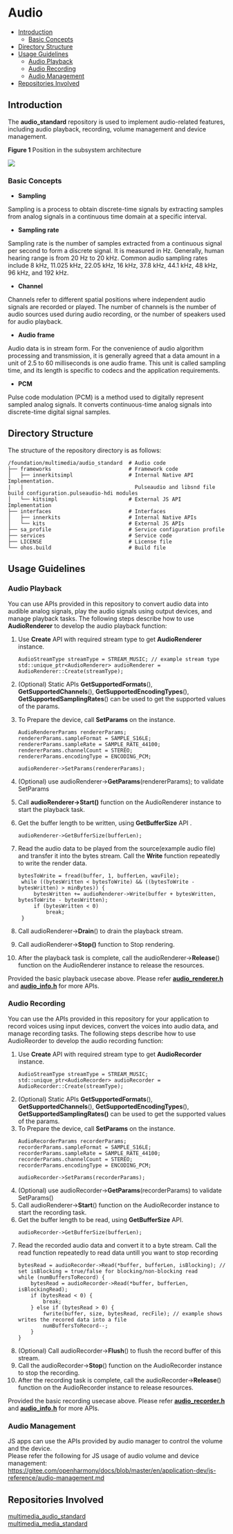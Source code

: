 # Audio<a name="EN-US_TOPIC_0000001146901937"></a>

  - [Introduction](#introduction)
    - [Basic Concepts](#basic-concepts)
  - [Directory Structure](#directory-structure)
  - [Usage Guidelines](#usage-guidelines)
    - [Audio Playback](#audio-playback)
    - [Audio Recording](#audio-recording)
    - [Audio Management](#audio-management)
  - [Repositories Involved](#repositories-involved)

## Introduction<a name="introduction"></a>
The **audio\_standard** repository is used to implement audio-related features, including audio playback, recording, volume management and device management.

**Figure  1**  Position in the subsystem architecture<a name="fig483116248288"></a>  


![](figures/en-us_image_0000001152315135.png)

### Basic Concepts<a name="basic-concepts"></a>

-   **Sampling**

Sampling is a process to obtain discrete-time signals by extracting samples from analog signals in a continuous time domain at a specific interval.

-   **Sampling rate**

Sampling rate is the number of samples extracted from a continuous signal per second to form a discrete signal. It is measured in Hz. Generally, human hearing range is from 20 Hz to 20 kHz. Common audio sampling rates include 8 kHz, 11.025 kHz, 22.05 kHz, 16 kHz, 37.8 kHz, 44.1 kHz, 48 kHz, 96 kHz, and 192 kHz.

-   **Channel**

Channels refer to different spatial positions where independent audio signals are recorded or played. The number of channels is the number of audio sources used during audio recording, or the number of speakers used for audio playback.

-   **Audio frame**

Audio data is in stream form. For the convenience of audio algorithm processing and transmission, it is generally agreed that a data amount in a unit of 2.5 to 60 milliseconds is one audio frame. This unit is called sampling time, and its length is specific to codecs and the application requirements.

-   **PCM**

Pulse code modulation \(PCM\) is a method used to digitally represent sampled analog signals. It converts continuous-time analog signals into discrete-time digital signal samples.

## Directory Structure<a name="directory-structure"></a>

The structure of the repository directory is as follows:

```
/foundation/multimedia/audio_standard  # Audio code
├── frameworks                         # Framework code
│   ├── innerkitsimpl                  # Internal Native API Implementation.
|   |                                    Pulseaudio and libsnd file build configuration.pulseaudio-hdi modules
│   └── kitsimpl                       # External JS API Implementation
├── interfaces                         # Interfaces
│   ├── innerkits                      # Internal Native APIs
│   └── kits                           # External JS APIs
├── sa_profile                         # Service configuration profile
├── services                           # Service code
├── LICENSE                            # License file
└── ohos.build                         # Build file
```

## Usage Guidelines<a name="usage-guidelines"></a>
### Audio Playback<a name="audio-playback"></a>
You can use APIs provided in this repository to convert audio data into audible analog signals, play the audio signals using output devices, and manage playback tasks. The following steps describe how to use  **AudioRenderer**  to develop the audio playback function:
1. Use **Create** API with required stream type to get **AudioRenderer** instance.
    ```
    AudioStreamType streamType = STREAM_MUSIC; // example stream type
    std::unique_ptr<AudioRenderer> audioRenderer = AudioRenderer::Create(streamType);
    ```
2. (Optional) Static APIs **GetSupportedFormats**(), **GetSupportedChannels**(), **GetSupportedEncodingTypes**(), **GetSupportedSamplingRates**() can be used to get the supported values of the params.
3. To Prepare the device, call **SetParams** on the instance.
    ```
    AudioRendererParams rendererParams;
    rendererParams.sampleFormat = SAMPLE_S16LE;
    rendererParams.sampleRate = SAMPLE_RATE_44100;
    rendererParams.channelCount = STEREO;
    rendererParams.encodingType = ENCODING_PCM;

    audioRenderer->SetParams(rendererParams);
    ```
4. (Optional) use audioRenderer->**GetParams**(rendererParams); to validate SetParams
5. Call **audioRenderer->Start()** function on the AudioRenderer instance to start the playback task.
6. Get the buffer length to be written, using **GetBufferSize** API .
   ```
   audioRenderer->GetBufferSize(bufferLen);
   ```
7. Read the audio data to be played from the source(example audio file) and transfer it into the bytes stream. Call the **Write** function repeatedly to write the render data.
   ```
   bytesToWrite = fread(buffer, 1, bufferLen, wavFile); 
    while ((bytesWritten < bytesToWrite) && ((bytesToWrite - bytesWritten) > minBytes)) {
        bytesWritten += audioRenderer->Write(buffer + bytesWritten, bytesToWrite - bytesWritten);
        if (bytesWritten < 0)
            break;
    }
    ```
8. Call audioRenderer->**Drain**() to drain the playback stream.

9. Call audioRenderer->**Stop()** function to Stop rendering.
10. After the playback task is complete, call the audioRenderer->**Release**() function on the AudioRenderer instance to release the resources.

Provided the basic playback usecase above. Please refer [**audio_renderer.h**](https://gitee.com/openharmony/multimedia_audio_standard/interfaces/innerkits/native/audiorenderer/include/audio_renderer.h) and [**audio_info.h**](https://gitee.com/openharmony/multimedia_audio_standard/interfaces/innerkits/native/audiocommon/include/audio_info.h) for more APIs.


### Audio Recording<a name="audio-recording"></a>
You can use the APIs provided in this repository for your application to record voices using input devices, convert the voices into audio data, and manage recording tasks. The following steps describe how to use AudioReorder to develop the audio recording function:

1. Use **Create** API with required stream type to get **AudioRecorder** instance.
    ```
    AudioStreamType streamType = STREAM_MUSIC;
	std::unique_ptr<AudioRecorder> audioRecorder = AudioRecorder::Create(streamType);
    ```
2. (Optional) Static APIs **GetSupportedFormats**(), **GetSupportedChannels**(), **GetSupportedEncodingTypes**(), **GetSupportedSamplingRates()** can be used to get the supported values of the params.
3. To Prepare the device, call **SetParams** on the instance.
    ```
    AudioRecorderParams recorderParams;
    recorderParams.sampleFormat = SAMPLE_S16LE;
    recorderParams.sampleRate = SAMPLE_RATE_44100;
    recorderParams.channelCount = STEREO;
    recorderParams.encodingType = ENCODING_PCM;

    audioRecorder->SetParams(recorderParams);
    ```
4. (Optional) use audioRecorder->**GetParams**(recorderParams) to validate SetParams()
5. Call audioRenderer->**Start**() function on the AudioRecorder instance to start the recording task.
6. Get the buffer length to be read, using **GetBufferSize** API. 
    ```
    audioRecorder->GetBufferSize(bufferLen);
    ```
7. Read the recorded audio data and convert it to a byte stream. Call the read function repeatedly to read data untill you want to stop recording
    ```
    bytesRead = audioRecorder->Read(*buffer, bufferLen, isBlocking); // set isBlocking = true/false for blocking/non-blocking read
    while (numBuffersToRecord) {
        bytesRead = audioRecorder->Read(*buffer, bufferLen, isBlockingRead);
        if (bytesRead < 0) {
            break;
        } else if (bytesRead > 0) {
            fwrite(buffer, size, bytesRead, recFile); // example shows writes the recored data into a file
            numBuffersToRecord--;
        }
    }
    ```
8. (Optional) Call audioRecorder->**Flush**() to flush the record buffer of this stream.
9. Call the audioRecorder->**Stop**() function on the AudioRecorder instance to stop the recording.
10. After the recording task is complete, call the audioRecorder->**Release**() function on the AudioRecorder instance to release resources.

Provided the basic recording usecase above. Please refer [**audio_recorder.h**](https://gitee.com/openharmony/multimedia_audio_standard/interfaces/innerkits/native/audiorecorder/include/audio_recorder.h) and [**audio_info.h**](https://gitee.com/openharmony/multimedia_audio_standard/interfaces/innerkits/native/audiocommon/include/audio_info.h) for more APIs.

### Audio Management<a name="audio-management"></a>

JS apps can use the APIs provided by audio manager to control the volume and the device.\
Please refer the following for JS usage of audio volume and device management:
 https://gitee.com/openharmony/docs/blob/master/en/application-dev/js-reference/audio-management.md


## Repositories Involved<a name="repositories-involved"></a>

[multimedia\_audio\_standard](https://gitee.com/openharmony/multimedia_audio_standard)\
[multimedia\_media\_standard](https://gitee.com/openharmony/multimedia_media_standard)
